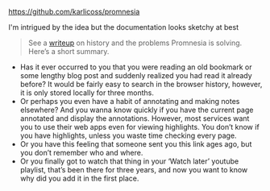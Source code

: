 https://github.com/karlicoss/promnesia

I'm intrigued by the idea but the documentation looks sketchy at best

> See a [writeup](https://beepb00p.xyz/promnesia.html) on history and the problems Promnesia is solving. Here’s a short summary.

-   Has it ever occurred to you that you were reading an old bookmark or some lengthy blog post and suddenly realized you had read it already before? It would be fairly easy to search in the browser history, however, it is only stored locally for three months.
-   Or perhaps you even have a habit of annotating and making notes elsewhere? And you wanna know quickly if you have the current page annotated and display the annotations. However, most services want you to use their web apps even for viewing highlights. You don’t know if you have highlights, unless you waste time checking every page.
-   Or you have this feeling that someone sent you this link ages ago, but you don’t remember who and where.
-   Or you finally got to watch that thing in your ‘Watch later’ youtube playlist, that’s been there for three years, and now you want to know why did you add it in the first place.